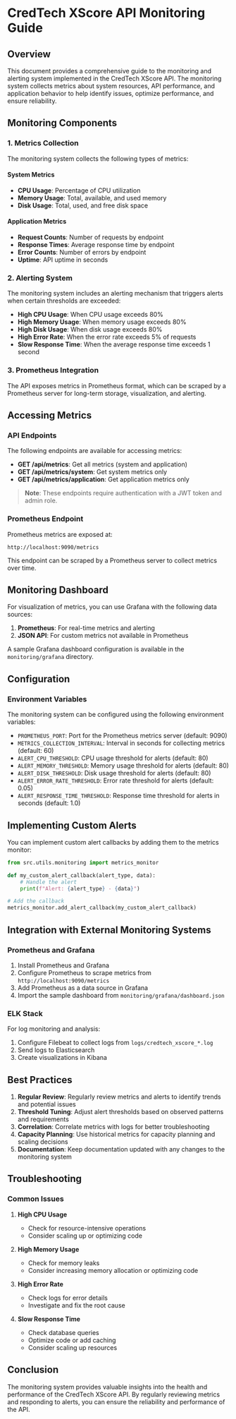 # CredTech XScore API Monitoring Guide

## Overview

This document provides a comprehensive guide to the monitoring and alerting system implemented in the CredTech XScore API. The monitoring system collects metrics about system resources, API performance, and application behavior to help identify issues, optimize performance, and ensure reliability.

## Monitoring Components

### 1. Metrics Collection

The monitoring system collects the following types of metrics:

#### System Metrics
- **CPU Usage**: Percentage of CPU utilization
- **Memory Usage**: Total, available, and used memory
- **Disk Usage**: Total, used, and free disk space

#### Application Metrics
- **Request Counts**: Number of requests by endpoint
- **Response Times**: Average response time by endpoint
- **Error Counts**: Number of errors by endpoint
- **Uptime**: API uptime in seconds

### 2. Alerting System

The monitoring system includes an alerting mechanism that triggers alerts when certain thresholds are exceeded:

- **High CPU Usage**: When CPU usage exceeds 80%
- **High Memory Usage**: When memory usage exceeds 80%
- **High Disk Usage**: When disk usage exceeds 80%
- **High Error Rate**: When the error rate exceeds 5% of requests
- **Slow Response Time**: When the average response time exceeds 1 second

### 3. Prometheus Integration

The API exposes metrics in Prometheus format, which can be scraped by a Prometheus server for long-term storage, visualization, and alerting.

## Accessing Metrics

### API Endpoints

The following endpoints are available for accessing metrics:

- **GET /api/metrics**: Get all metrics (system and application)
- **GET /api/metrics/system**: Get system metrics only
- **GET /api/metrics/application**: Get application metrics only

> **Note**: These endpoints require authentication with a JWT token and admin role.

### Prometheus Endpoint

Prometheus metrics are exposed at:

```
http://localhost:9090/metrics
```

This endpoint can be scraped by a Prometheus server to collect metrics over time.

## Monitoring Dashboard

For visualization of metrics, you can use Grafana with the following data sources:

1. **Prometheus**: For real-time metrics and alerting
2. **JSON API**: For custom metrics not available in Prometheus

A sample Grafana dashboard configuration is available in the `monitoring/grafana` directory.

## Configuration

### Environment Variables

The monitoring system can be configured using the following environment variables:

- `PROMETHEUS_PORT`: Port for the Prometheus metrics server (default: 9090)
- `METRICS_COLLECTION_INTERVAL`: Interval in seconds for collecting metrics (default: 60)
- `ALERT_CPU_THRESHOLD`: CPU usage threshold for alerts (default: 80)
- `ALERT_MEMORY_THRESHOLD`: Memory usage threshold for alerts (default: 80)
- `ALERT_DISK_THRESHOLD`: Disk usage threshold for alerts (default: 80)
- `ALERT_ERROR_RATE_THRESHOLD`: Error rate threshold for alerts (default: 0.05)
- `ALERT_RESPONSE_TIME_THRESHOLD`: Response time threshold for alerts in seconds (default: 1.0)

## Implementing Custom Alerts

You can implement custom alert callbacks by adding them to the metrics monitor:

```python
from src.utils.monitoring import metrics_monitor

def my_custom_alert_callback(alert_type, data):
    # Handle the alert
    print(f"Alert: {alert_type} - {data}")

# Add the callback
metrics_monitor.add_alert_callback(my_custom_alert_callback)
```

## Integration with External Monitoring Systems

### Prometheus and Grafana

1. Install Prometheus and Grafana
2. Configure Prometheus to scrape metrics from `http://localhost:9090/metrics`
3. Add Prometheus as a data source in Grafana
4. Import the sample dashboard from `monitoring/grafana/dashboard.json`

### ELK Stack

For log monitoring and analysis:

1. Configure Filebeat to collect logs from `logs/credtech_xscore_*.log`
2. Send logs to Elasticsearch
3. Create visualizations in Kibana

## Best Practices

1. **Regular Review**: Regularly review metrics and alerts to identify trends and potential issues
2. **Threshold Tuning**: Adjust alert thresholds based on observed patterns and requirements
3. **Correlation**: Correlate metrics with logs for better troubleshooting
4. **Capacity Planning**: Use historical metrics for capacity planning and scaling decisions
5. **Documentation**: Keep documentation updated with any changes to the monitoring system

## Troubleshooting

### Common Issues

1. **High CPU Usage**
   - Check for resource-intensive operations
   - Consider scaling up or optimizing code

2. **High Memory Usage**
   - Check for memory leaks
   - Consider increasing memory allocation or optimizing code

3. **High Error Rate**
   - Check logs for error details
   - Investigate and fix the root cause

4. **Slow Response Time**
   - Check database queries
   - Optimize code or add caching
   - Consider scaling up resources

## Conclusion

The monitoring system provides valuable insights into the health and performance of the CredTech XScore API. By regularly reviewing metrics and responding to alerts, you can ensure the reliability and performance of the API.